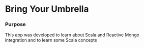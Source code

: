 # Bring Your Umbrella

### Purpose

This app was developed to learn about Scala and Reactive Mongo integration and to learn some Scala concepts